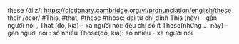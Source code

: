 
these /ðiːz/: https://dictionary.cambridge.org/vi/pronunciation/english/these
their /ðeər/
#This, #that, #these #those: đại từ chỉ định 
<span style="color:rgb(255, 0, 0)"><span style="color:rgb(0, 0, 0)">This</span></span> (này) - gần người nói , 
That (đó, kia) - xa người nói: đều chỉ số ít
These(những ... này) - gần người nói : số nhiều
Those(đó, kia): số nhiều - xa người nói